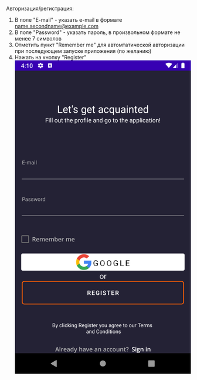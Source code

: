 Авторизация/регистрация:
1. В поле "E-mail" - указать e-mail в формате name.secondname@example.com
2. В поле "Password" - указать пароль, в произвольном формате не менее 7 символов
3. Отметить пункт "Remember me" для автомтатической авторизации при последующем запуске приложения (по желанию) 
4. Нажать на кнопку "Register"
![Auth](../../pictures/Auth.png)
